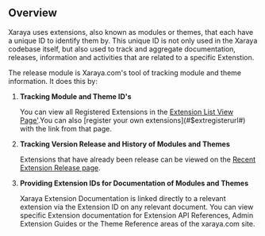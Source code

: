 
## Overview

Xaraya uses extensions, also known as modules or themes, that each have
a unique ID to identify them by. This unique ID is not only used in the
Xaraya codebase itself, but also used to track and aggregate
documentation, releases, information and activities that are related to
a specific Extenstion.

The release module is Xaraya.com's tool of tracking module and theme
information. It does this by:

1.  **Tracking Module and Theme ID's**
    
    You can view all Registered Extensions in the [Extension List View
    Page'](#$extlisturl#).You can also [register your own
    extensions](#$extregisterurl#) with the link from that page.

2.  **Tracking Version Release and History of Modules and Themes**
    
    Extensions that have already been release can be viewed on the
    [Recent Extension Release page](#$extreleaseurl#).

3.  **Providing Extension IDs for Documentation of Modules and Themes**
    
    Xaraya Extension Documentation is linked directly to a relevant
    extension via the Extension ID on any relevant document. You can
    view specific Extension documentation for Extension API References,
    Admin Extension Guides or the Theme Reference areas of the
    xaraya.com site.

